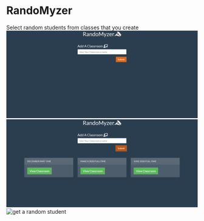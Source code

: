 # RandoMyzer
Select random students from classes that you create
![create classrooms](./images/homescreen.png "Create Classrooms")
![create classrooms](./images/classrooms.png "Create Classrooms")
![get a random student](https://media.giphy.com/media/W6WItj5JmjyT1uXu7H/giphy.gif "Create Classrooms")
